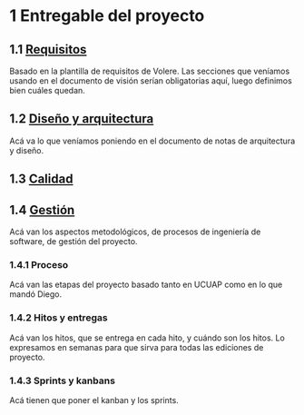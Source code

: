 # 1 Entregable del proyecto

## 1.1 [Requisitos](./1_1__Requisitos.md)

Basado en la plantilla de requisitos de Volere. Las secciones que veníamos
usando en el documento de visión serían obligatorias aquí, luego definimos bien
cuáles quedan.

## 1.2 [Diseño y arquitectura](./1_2__Diseno_y_arquitectura.md)

Acá va lo que veníamos poniendo en el documento de notas de arquitectura y diseño.

## 1.3 [Calidad](./1_3__Calidad.md)

## 1.4 [Gestión](./1_4__Gestion.md)

Acá van los aspectos metodológicos, de procesos de ingeniería de software, de
gestión del proyecto.

### 1.4.1 Proceso

Acá van las etapas del proyecto basado tanto en UCUAP como en lo que mandó Diego.

### 1.4.2 Hitos y entregas

Acá van los hitos, que se entrega en cada hito, y cuándo son los hitos. Lo
expresamos en semanas para que sirva para todas las ediciones de proyecto.

### 1.4.3 Sprints y kanbans

Acá tienen que poner el kanban y los sprints.
